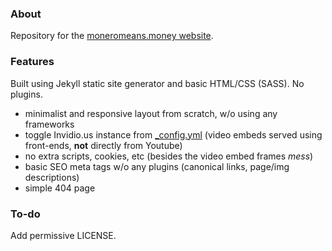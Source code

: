 ### About

Repository for the [moneromeans.money website](https://moneromeans.money).

### Features

Built using Jekyll static site generator and basic HTML/CSS (SASS). No plugins.

- minimalist and responsive layout from scratch, w/o using any frameworks
- toggle Invidio.us instance from [_config.yml](https://github.com/escapethe3RA/monero-means-money/blob/main/_config.yml) (video embeds served using front-ends, **not** directly from Youtube)
- no extra scripts, cookies, etc (besides the video embed frames *mess*)
- basic SEO meta tags w/o any plugins (canonical links, page/img descriptions)
- simple 404 page

### To-do

Add permissive LICENSE.
